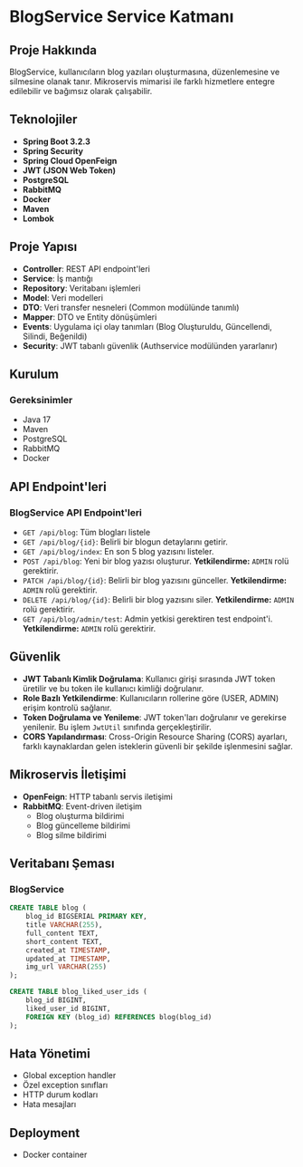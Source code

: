 # BlogService Service Katmanı

## Proje Hakkında
BlogService, kullanıcıların blog yazıları oluşturmasına, düzenlemesine ve silmesine olanak tanır. Mikroservis mimarisi ile farklı hizmetlere entegre edilebilir ve bağımsız olarak çalışabilir.

## Teknolojiler
- **Spring Boot 3.2.3**
- **Spring Security**
- **Spring Cloud OpenFeign**
- **JWT (JSON Web Token)**
- **PostgreSQL**
- **RabbitMQ**
- **Docker**
- **Maven**
- **Lombok**

## Proje Yapısı
- **Controller**: REST API endpoint'leri
- **Service**: İş mantığı
- **Repository**: Veritabanı işlemleri
- **Model**: Veri modelleri
- **DTO**: Veri transfer nesneleri (Common modülünde tanımlı)
- **Mapper**: DTO ve Entity dönüşümleri
- **Events**: Uygulama içi olay tanımları (Blog Oluşturuldu, Güncellendi, Silindi, Beğenildi)
- **Security**: JWT tabanlı güvenlik (Authservice modülünden yararlanır)

## Kurulum

### Gereksinimler
- Java 17
- Maven
- PostgreSQL
- RabbitMQ
- Docker

## API Endpoint'leri

### BlogService API Endpoint'leri
- `GET /api/blog`: Tüm blogları listele
- `GET /api/blog/{id}`: Belirli bir blogun detaylarını getirir.
- `GET /api/blog/index`: En son 5 blog yazısını listeler.
- `POST /api/blog`: Yeni bir blog yazısı oluşturur. **Yetkilendirme:** `ADMIN` rolü gerektirir.
- `PATCH /api/blog/{id}`: Belirli bir blog yazısını günceller. **Yetkilendirme:** `ADMIN` rolü gerektirir.
- `DELETE /api/blog/{id}`: Belirli bir blog yazısını siler. **Yetkilendirme:** `ADMIN` rolü gerektirir.
- `GET /api/blog/admin/test`: Admin yetkisi gerektiren test endpoint'i. **Yetkilendirme:** `ADMIN` rolü gerektirir.

## Güvenlik
- **JWT Tabanlı Kimlik Doğrulama**: Kullanıcı girişi sırasında JWT token üretilir ve bu token ile kullanıcı kimliği doğrulanır.
- **Role Bazlı Yetkilendirme**: Kullanıcıların rollerine göre (USER, ADMIN) erişim kontrolü sağlanır.
- **Token Doğrulama ve Yenileme**: JWT token'ları doğrulanır ve gerekirse yenilenir. Bu işlem `JwtUtil` sınıfında gerçekleştirilir.
- **CORS Yapılandırması**: Cross-Origin Resource Sharing (CORS) ayarları, farklı kaynaklardan gelen isteklerin güvenli bir şekilde işlenmesini sağlar.


## Mikroservis İletişimi
- **OpenFeign**: HTTP tabanlı servis iletişimi
- **RabbitMQ**: Event-driven iletişim
  - Blog oluşturma bildirimi
  - Blog güncelleme bildirimi
  - Blog silme bildirimi

## Veritabanı Şeması

### BlogService
```sql
CREATE TABLE blog (
    blog_id BIGSERIAL PRIMARY KEY,
    title VARCHAR(255),
    full_content TEXT,
    short_content TEXT,
    created_at TIMESTAMP,
    updated_at TIMESTAMP,
    img_url VARCHAR(255)
);

CREATE TABLE blog_liked_user_ids (
    blog_id BIGINT,
    liked_user_id BIGINT,
    FOREIGN KEY (blog_id) REFERENCES blog(blog_id)
);
```

## Hata Yönetimi
- Global exception handler
- Özel exception sınıfları
- HTTP durum kodları
- Hata mesajları

## Deployment
- Docker container







